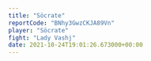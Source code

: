 ```yaml
---
title: "Söcrate"
reportCode: "BNhy3GwzCKJA89Vn"
player: "Söcrate"
fight: "Lady Vashj"
date: 2021-10-24T19:01:26.673000+00:00
---
```

